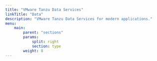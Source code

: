 ```yaml
---
title: "VMware Tanzu Data Services"
linkTitle: "Data"
description: "VMware Tanzu Data Services for modern applications."
menu:
    main:
        parent: "sections"
        params:
            split: right
            section: type
        weight: 8
---
```

